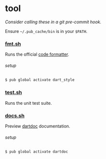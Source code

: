 tool
====

_Consider calling these in a git pre-commit hook._

Ensure `~/.pub_cache/bin` is in your `$PATH`.

### [fmt.sh][]

Runs the official [code formatter][].

[code formatter]: https://github.com/dart-lang/dart_style
[fmt.sh]: fmt.sh

###### setup

```sh
$ pub global activate dart_style
```

### [test.sh][]

Runs the unit test suite.

[test.sh]: test.sh

### [docs.sh][]

Preview [dartdoc][] documentation.

[docs.sh]: docs.sh
[dartdoc]: https://github.com/dart-lang/dartdoc

###### setup

```sh
$ pub global activate dartdoc
```
